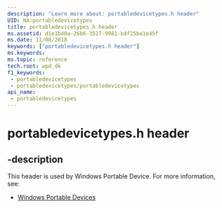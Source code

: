 ```yaml
---
description: "Learn more about: portabledevicetypes.h header"
UID: NA:portabledevicetypes
title: portabledevicetypes.h header
ms.assetid: d1e1b40a-26b6-3527-9981-b4f25be1e45f
ms.date: 11/08/2018
keywords: ["portabledevicetypes.h header"]
ms.keywords: 
ms.topic: reference
tech.root: wpd_dk
f1_keywords:
 - portabledevicetypes
 - portabledevicetypes/portabledevicetypes
api_name:
 - portabledevicetypes
---
```


# portabledevicetypes.h header


## -description

This header is used by Windows Portable Device. For more information, see:

- [Windows Portable Devices](../_wpd_dk/index.md)

